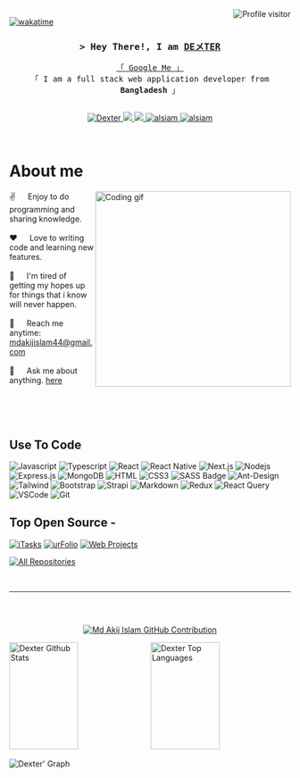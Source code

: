 
<!--
<p align="center">
  <a href="https://github.com/XDOTDEX?tab=repositories"><img src="https://readme-typing-svg.herokuapp.com/?lines=Self%20Taught%20Programmer;Front%20End%20Developer;1.5%2B%20years%20of%20coding%20experience;Always%20learning%20new%20things&center=true&width=380&height=45"></a>
</p>

 -->

<a href="https://komarev.com/ghpvc/?username=alsiam">
  <img align="right" src="https://komarev.com/ghpvc/?username=alsiam&label=Visitors&color=0e75b6&style=flat" alt="Profile visitor" />
</a>


[![wakatime](https://wakatime.com/badge/user/eebb3dd8-d9b2-40de-9b88-6fd6cac99dbc.svg)](https://wakatime.com/@eebb3dd8-d9b2-40de-9b88-6fd6cac99dbc)

<!-- Intro  -->
<h3 align="center">
        <samp>&gt; Hey There!, I am
                <b><a target="_blank" href="https://xdotdex.github.io/love-tree/">DEメTER</a></b>
        </samp>
</h3>


<p align="center"> 
  <samp>
    <a href="https://www.google.com/search?q=Callmedexter4.0">「 Google Me 」</a>
    <br>
    「 I am a full stack web application developer from <b>Bangladesh</b> 」
    <br>
    <br>
  </samp>
</p>

<p align="center">
 <a href="https://XDOTDEX.github.io/dexter.com" target="blank">
  <img src="https://img.shields.io/badge/Website-DC143C?style=for-the-badge&logo=medium&logoColor=white" alt="Dexter" />
 </a>
 <!-- <a href="https://xdotdexter.github.io/dexter.com" target="_blank">
  <img src="https://img.shields.io/badge/dev.to-0A0A0A?style=for-the-badge&logo=dev.to&logoColor=white" alt="alsiam" />
 </a> -->
 <a href="https://img.shields.io/twitter/follow/dexterlovemumu?label=Twitter&logo=twitter&style=for-the-badge&color=blue"></a>
  <a href="https://t.me/xdotdexter" target="_blank">
  <img src="https://img.shields.io/badge/Telegram-1DA1F2?style=for-the-badge&logo=telegram&logoColor=white" />
 </a>
 <a href="https://twitter.com/xdotdexter" target="_blank">
  <img src="https://img.shields.io/badge/Twitter-1DA1F2?style=for-the-badge&logo=twitter&logoColor=white" />
 </a>
 <a href="https://instagram.com/callmedexter4.0" target="_blank">
  <img src="https://img.shields.io/badge/Instagram-fe4164?style=for-the-badge&logo=instagram&logoColor=white" alt="alsiam" />
 </a> 
 <a href="https://facebook.com/callmedexter4.0" target="_blank">
  <img src="https://img.shields.io/badge/Facebook-20BEFF?&style=for-the-badge&logo=facebook&logoColor=white" alt="alsiam"  />
  </a> 
</p>
<br />

<!-- About Section -->
 # About me
 
<p>
 <img align="right" width="350" src="https://i.postimg.cc/JzsSbpTK/dexter.gif" alt="Coding gif" />
  
 ✌️ &emsp; Enjoy to do programming and sharing knowledge.<br/><br/>
 ❤️ &emsp; Love to writing code and learning new features.<br/><br/>
 🥺 &emsp; I'm tired of getting my hopes up for things that i know will never happen.<br/><br/>
 📧 &emsp; Reach me anytime: mdakijislam44@gmail.com<br/><br/>
 💬 &emsp; Ask me about anything. [here](https://XDOTDEX.github.io/dexter.com)

</p>

<br/>
<br/>
<br/>

## Use To Code

![Javascript](https://img.shields.io/badge/Javascript-F0DB4F?style=for-the-badge&labelColor=black&logo=javascript&logoColor=F0DB4F)
![Typescript](https://img.shields.io/badge/Typescript-007acc?style=for-the-badge&labelColor=black&logo=typescript&logoColor=007acc)
![React](https://img.shields.io/badge/-React-61DBFB?style=for-the-badge&labelColor=black&logo=react&logoColor=61DBFB)
![React Native](https://img.shields.io/badge/React_Native-20232A?style=for-the-badge&logo=react&logoColor=61DAFB)
![Next.js](https://img.shields.io/badge/next.js-000000?style=for-the-badge&logo=nextdotjs&logoColor=white)
![Nodejs](https://img.shields.io/badge/Nodejs-3C873A?style=for-the-badge&labelColor=black&logo=node.js&logoColor=3C873A)
![Express.js](https://img.shields.io/badge/Express.js-000000?style=for-the-badge&logo=express&logoColor=white)
![MongoDB](https://img.shields.io/badge/MongoDB-4EA94B?style=for-the-badge&logo=mongodb&logoColor=white)
![HTML](https://img.shields.io/badge/HTML5-E34F26?style=for-the-badge&logo=html5&logoColor=white)
![CSS3](https://img.shields.io/badge/CSS3-1572B6?style=for-the-badge&logo=css3&logoColor=white)
![SASS Badge](https://img.shields.io/badge/Sass-CC6699?style=for-the-badge&logo=sass&logoColor=white)
![Ant-Design](https://img.shields.io/badge/AntDesign-0170FE?style=for-the-badge&logo=antdesign&logoColor=white)
![Tailwind](https://img.shields.io/badge/Tailwind_CSS-092749?style=for-the-badge&logo=tailwindcss&logoColor=06B6D4&labelColor=000000)
![Bootstrap](https://img.shields.io/badge/Bootstrap-563D7C?style=for-the-badge&logo=bootstrap&logoColor=white)
![Strapi](https://img.shields.io/badge/strapi-2E7EEA?style=for-the-badge&logo=strapi&logoColor=white)
![Markdown](https://img.shields.io/badge/Markdown-000000?style=for-the-badge&logo=markdown&logoColor=white)
![Redux](https://img.shields.io/badge/Redux-593D88?style=for-the-badge&logo=redux&logoColor=white)
![React Query](https://img.shields.io/badge/-React_Query-FF4154?style=for-the-badge&logo=react%20query&logoColor=white)
![VSCode](https://img.shields.io/badge/Visual_Studio-0078d7?style=for-the-badge&logo=visual%20studio&logoColor=white)
![Git](https://img.shields.io/badge/Git-F05032?style=for-the-badge&logo=git&logoColor=white)
<br/>
## Top Open Source -
[![iTasks](https://github-readme-stats.vercel.app/api/pin/?username=alsiam&repo=itasks&border_color=7F3FBF&bg_color=0D1117&title_color=C9D1D9&text_color=8B949E&icon_color=7F3FBF)](https://mdakijislam23.github.io/dexter)
[![urFolio](https://github-readme-stats.vercel.app/api/pin/?username=alsiam&repo=urfolio&border_color=7F3FBF&bg_color=0D1117&title_color=C9D1D9&text_color=8B949E&icon_color=7F3FBF)](https://mdakijislam.github.io/dexter)
[![Web Projects](https://github-readme-stats.vercel.app/api/pin/?username=alsiam&repo=web-projects&border_color=7F3FBF&bg_color=0D1117&title_color=C9D1D9&text_color=8B949E&icon_color=7F3FBF)](https://XDOTDEX.github.io/dexter.com)


<p align="left">
  <a href="https://github.com/XDOTDEX?tab=repositories" target="_blank"><img alt="All Repositories" title="All Repositories" src="https://img.shields.io/badge/-All%20Repos-2962FF?style=for-the-badge&logo=koding&logoColor=white"/></a>
</p>
<br/>
<hr/>
<br/>
<p align="center">
  <a href="https://XDOTDEX.github.io/dexter.com">
    <img src="https://github-readme-streak-stats.herokuapp.com?user=xdotdex%20&theme=radical&exclude_days=Fri&card_width=600" alt=""/>
  </a>
</p>
<p align="center">
  <a href="https://github.com/XDOTDEX">
    <img src="https://i.postimg.cc/bNNQcqn3/7.gif" alt="Md Akij Islam GitHub Contribution"/>
  </a>
</p>
<a> 
    <a href="https://img.shields.io/badge/dev.to-0A0A0A?style=for-the-badge&logo=dev.to&logoColor=white"><img alt="Dexter Github Stats" src="https://github-readme-stats.vercel.app/api?username=XDOTDEX" height="192px" width="49.5%"/></a>
  <a href="https://XDOTDEX.github.io/dexter.com"><img alt="Dexter Top Languages" src="https://denvercoder1-github-readme-stats.vercel.app/api/top-langs/?username=alsiam&langs_count=8&layout=compact&theme=react&border_color=7F3FBF&bg_color=0D1117&title_color=F85D7F&icon_color=F8D866" height="192px" width="49.5%"/></a>
  <br/>
</a>

![Dexter' Graph](https://github-readme-activity-graph.vercel.app/graph?username=XDOTDEX&custom_title=DEXTER%20GitHub%20Activity%20Graph&bg_color=0D1117&color=7F3FBF&line=7F3FBF&point=7F3FBF&area_color=FFFFFF&title_color=FFFFFF&area=true)
